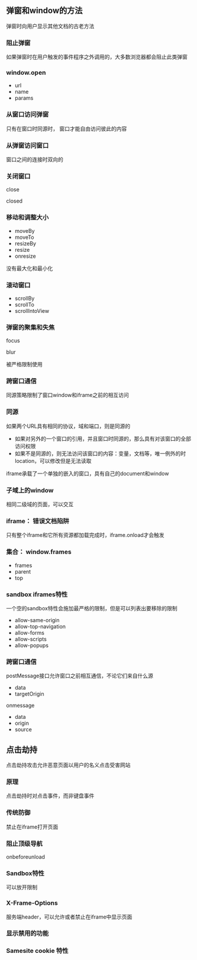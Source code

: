 ## 弹窗和window的方法

弹窗时向用户显示其他文档的古老方法

### 阻止弹窗

如果弹窗时在用户触发的事件程序之外调用的，大多数浏览器都会阻止此类弹窗

### window.open

- url
- name
- params

### 从窗口访问弹窗

只有在窗口时同源时， 窗口才能自由访问彼此的内容

### 从弹窗访问窗口

窗口之间的连接时双向的

### 关闭窗口

close

closed

### 移动和调整大小

- moveBy
- moveTo
- resizeBy
- resize
- onresize

没有最大化和最小化

### 滚动窗口

- scrollBy
- scrollTo
- scrollIntoView

### 弹窗的聚集和失焦

focus

blur

被严格限制使用





### 跨窗口通信

同源策略限制了窗口window和iframe之前的相互访问

### 同源

如果两个URL具有相同的协议，域和端口，则是同源的

- 如果对另外的一个窗口的引用，并且窗口时同源的，那么具有对该窗口的全部访问权限
- 如果不是同源的，则无法访问该窗口的内容：变量，文档等，唯一例外的时location，可以修改但是无法读取

iframe承载了一个单独的嵌入的窗口，具有自己的document和window

### 子域上的window

相同二级域的页面，可以交互

### iframe： 错误文档陷阱

只有整个iframe和它所有资源都加载完成时，iframe.onload才会触发

### 集合： window.frames

- frames
- parent
- top

### sandbox iframes特性

一个空的sandbox特性会施加最严格的限制，但是可以列表出要移除的限制

- allow-same-origin
- allow-top-navigation
- allow-forms
- allow-scripts
- allow-popups

### 跨窗口通信

postMessage接口允许窗口之前相互通信，不论它们来自什么源

- data
- targetOrigin

onmessage

- data
- origin
- source





## 点击劫持

点击劫持攻击允许恶意页面以用户的名义点击受害网站

### 原理

点击劫持时对点击事件，而非键盘事件

### 传统防御

禁止在iframe打开页面

### 阻止顶级导航

onbeforeunload

### Sandbox特性

可以放开限制

### X-Frame-Options

服务端header，可以允许或者禁止在iframe中显示页面

### 显示禁用的功能

### Samesite cookie 特性



